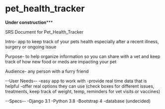 # pet_health_tracker
**********Under construction*************

SRS Document for Pet_Health_Tracker

Intro- app to keep track of your pets health especially after a recent illness, surgery or ongoing issue

Purpose- to help organize information so you can share with a vet and keep track of how new food or meds are impacting your pet

Audience- any person with a furry friend

--User Needs--
-easy app to work with
-provide real time data that is helpful
-offer real options they can use (check boxes for different issues, treatments, keep track of weight, temp, reminders for vet visits or vaccines)

--Specs--
 -Django 3.1
 -Python 3.8
 -Bootstrap 4
 -database (undecided)
